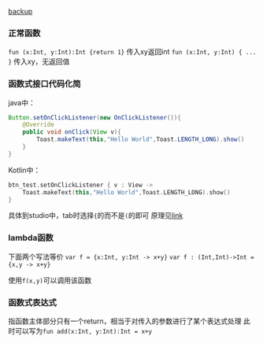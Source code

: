 
[backup](https://www.cnblogs.com/acha/articles/12302241.html)

### 正常函数
`fun (x:Int, y:Int):Int {return 1}` 传入xy返回int
`fun (x:Int, y:Int) { ... }` 传入xy，无返回值

### 函数式接口代码化简
java中：
```java
Button.setOnClickListener(new OnClickListener()){
    @Override
    public void onClick(View v){
        Toast.makeText(this,"Hello World",Toast.LENGTH_LONG).show()
    }
}
```
Kotlin中：
```kotlin
btn_test.setOnClickListener { v : View ->
    Toast.makeText(this,"Hello World",Toast.LENGTH_LONG).show()
}
```
具体到studio中，tab时选择`{`的而不是`(`的即可
原理见[link](https://www.jianshu.com/p/580edebcf619)

### lambda函数
下面两个写法等价
`var f = {x:Int, y:Int -> x+y}`
`var f : (Int,Int)->Int = {x,y -> x+y}`

使用`f(x,y)`可以调用该函数

### 函数式表达式
指函数主体部分只有一个return，相当于对传入的参数进行了某个表达式处理
此时可以写为`fun add(x:Int, y:Int):Int = x+y`